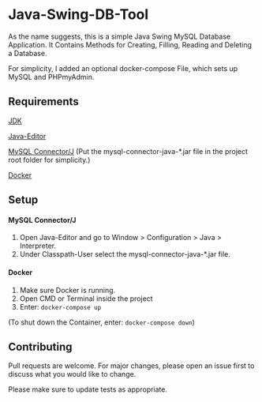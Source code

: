 # Java-Swing-DB-Tool

As the name suggests, this is a simple Java Swing MySQL Database Application.
It Contains Methods for Creating, Filling, Reading and Deleting a Database.

For simplicity, I added an optional docker-compose File, which sets up MySQL and PHPmyAdmin.

## Requirements

[JDK](https://www.oracle.com/java/technologies/downloads/)

[Java-Editor](https://javaeditor.org/doku.php?id=en:installation)

[MySQL Connector/J](https://dev.mysql.com/downloads/connector/j/)
(Put the mysql-connector-java-*.jar file in the project root folder for simplicity.)

[Docker](https://www.docker.com/)

## Setup

#### MySQL Connector/J

1. Open Java-Editor and go to Window > Configuration > Java > Interpreter.
2. Under Classpath-User select the mysql-connector-java-*.jar file.

#### Docker

1. Make sure Docker is running.
2. Open CMD or Terminal inside the project
3. Enter: ```docker-compose up```

(To shut down the Container, enter: ```docker-compose down```)

## Contributing
Pull requests are welcome. For major changes, please open an issue first to discuss what you would like to change.

Please make sure to update tests as appropriate.
